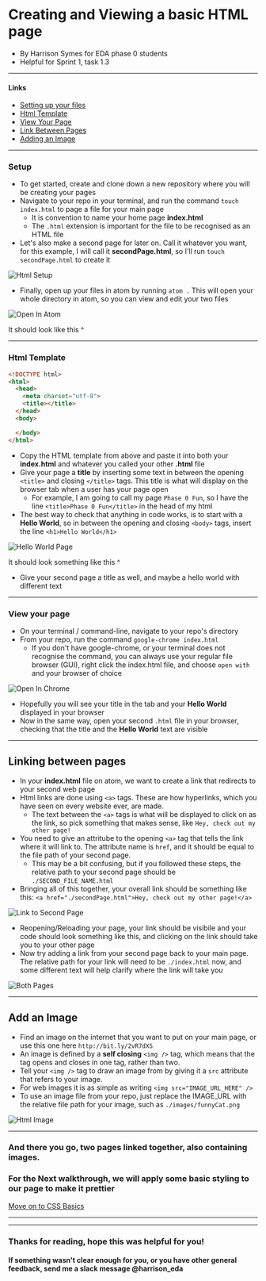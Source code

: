 # Creating and Viewing a basic HTML page

- By Harrison Symes for EDA phase 0 students
- Helpful for Sprint 1, task 1.3

---

#### Links
  - [Setting up your files](#setup)
  - [Html Template](#html-template)
  - [View Your Page](#view-your-page)
  - [Link Between Pages](#linking-between-pages)
  - [Adding an Image](#add-an-image)

---

### Setup
  * To get started, create and clone down a new repository where you will be creating your pages
  * Navigate to your repo in your terminal, and run the command `touch index.html` to page a file for your main page
    * It is convention to name your home page **index.html**
    * The `.html` extension is important for the file to be recognised as an HTML file
  * Let's also make a second page for later on. Call it whatever you want, for this example, I will call it **secondPage.html**, so I'll run `touch secondPage.html` to create it

![Html Setup](images/htmlSetup.png)

  * Finally, open up your files in atom by running `atom .` This will open your whole directory in atom, so you can view and edit your two files

![Open In Atom](images/OpenInAtom.png)

  It should look like this ^

---

### Html Template

```HTML
<!DOCTYPE html>
<html>
  <head>
    <meta charset="utf-8">
    <title></title>
  </head>
  <body>

  </body>
</html>
```

  * Copy the HTML template from above and paste it into both your **index.html** and whatever you called your other **.html** file
  * Give your page a **title** by inserting some text in between the opening `<title>` and closing `</title>` tags. This title is what will display on the browser tab when a user has your page open
    * For example, I am going to call my page `Phase 0 Fun`, so I have the line `<title>Phase 0 Fun</title>` in the head of my html
  * The best way to check that anything in code works, is to start with a **Hello World**, so in between the opening and closing `<body>` tags, insert the line `<h1>Hello World</h1>`


![Hello World Page](images/HelloWorld.png)

  It should look something like this ^

  * Give your second page a title as well, and maybe a hello world with different text

---

### View your page

* On your terminal / command-line, navigate to your repo's directory
* From your repo, run the command `google-chrome index.html`
  * If you don't have google-chrome, or your terminal does not recognise the command, you can always use your regular file browser (GUI), right click the index.html file, and choose `open with` and your browser of choice

![Open In Chrome](images/OpenChrome.png)

* Hopefully you will see your title in the tab and your **Hello World** displayed in your browser
* Now in the same way, open your second `.html` file in your browser, checking that the title and the **Hello World** text are visible

---

## Linking between pages

  * In your **index.html** file on atom, we want to create a link that redirects to your second web page
  * Html links are done using `<a>` tags. These are how hyperlinks, which you have seen on every website ever, are made.
    * The text between the `<a>` tags is what will be displayed to click on as the link, so pick something that makes sense, like `Hey, check out my other page!`
  * You need to give an attritube to the opening `<a>` tag that tells the link where it will link to. The attribute name is `href`, and it should be equal to the file path of your second page.
    * This may be a bit confusing, but if you followed these steps, the relative path to your second page should be `./SECOND_FILE_NAME.html`
  * Bringing all of this together, your overall link should be something like this: `<a href="./secondPage.html">Hey, check out my other page!</a>`

![Link to Second Page](images/LinkSecondPage.png)

* Reopening/Reloading your page, your link should be visibile and your code should look something like this, and clicking on the link should take you to your other page
* Now try adding a link from your second page back to your main page. The relative path for your link will need to be `./index.html` now, and some different text will help clarify where the link will take you

![Both Pages](images/TwoPages.png)

---

## Add an Image

* Find an image on the internet that you want to put on your main page, or use this one here `http://bit.ly/2vR7dXS`
* An image is defined by a **self closing** `<img />` tag, which means that the tag opens and closes in one tag, rather than two.
* Tell your `<img />` tag to draw an image from by giving it a `src` attribute that refers to your image.  
* For web images it is as simple as writing `<img src="IMAGE_URL_HERE" />`
* To use an image file from your repo, just replace the IMAGE_URL with the relative file path for your image, such as `./images/funnyCat.png`

![Html Image](images/HtmlImage.png)

---

### And there you go, two pages linked together, also containing images.

### For the Next walkthrough, we will apply some basic styling to our page to make it prettier
[Move on to CSS Basics](../css/cssBasics.md)

---

---

### Thanks for reading, hope this was helpful for you!

#### If something wasn't clear enough for you, or you have other general feedback, send me a slack message @harrison_eda
